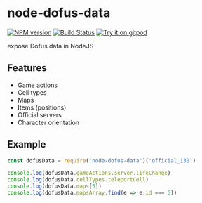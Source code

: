 
# node-dofus-data

[![NPM version](https://img.shields.io/npm/v/node-dofus-data.svg)](http://npmjs.com/package/node-dofus-data)
[![Build Status](https://img.shields.io/circleci/project/louis030195/node-dofus-data/master.svg)](https://circleci.com/gh/AstrubTools/node-dofus-data)
[![Try it on gitpod](https://img.shields.io/badge/try-on%20gitpod-brightgreen.svg)](https://gitpod.io/#https://github.com/AstrubTools/node-dofus-data)

expose Dofus data in NodeJS

## Features

- Game actions
- Cell types
- Maps
- Items (positions)
- Official servers
- Character orientation

## Example

```js
const dofusData = require('node-dofus-data')('official_130')

console.log(dofusData.gameActions.server.lifeChange)
console.log(dofusData.cellTypes.teleportCell)
console.log(dofusData.maps[5])
console.log(dofusData.mapsArray.find(e => e.id === 5))
```
